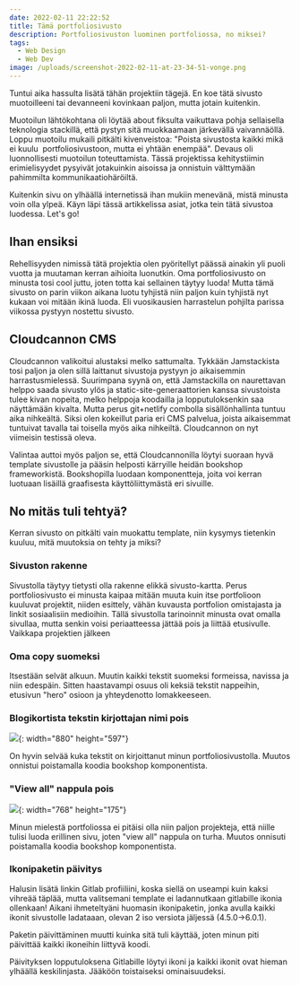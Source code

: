 ```yaml
---
date: 2022-02-11 22:22:52
title: Tämä portfoliosivusto
description: Portfoliosivuston luominen portfoliossa, no miksei?
tags:
  - Web Design
  - Web Dev
image: /uploads/screenshot-2022-02-11-at-23-34-51-vonge.png
---
```

Tuntui aika hassulta lisätä tähän projektiin tägejä. En koe tätä sivusto muotoilleeni tai devanneeni kovinkaan paljon, mutta jotain kuitenkin.

Muotoilun lähtökohtana oli löytää about fiksulta vaikuttava pohja sellaisella teknologia stackillä, että pystyn sitä muokkaamaan järkevällä vaivannäöllä. Loppu muotoilu mukaili pitkälti kivenveistoa: "Poista sivustosta kaikki mikä ei kuulu&nbsp; portfoliosivustoon, mutta ei yhtään enempää". Devaus oli luonnollisesti muotoilun toteuttamista. Tässä projektissa kehitystiimin erimielisyydet pysyivät jotakuinkin aisoissa ja onnistuin välttymään pahimmilta kommunikaatiohäröiltä.

Kuitenkin sivu on ylhäällä internetissä ihan mukiin menevänä, mistä minusta voin olla ylpeä. Käyn läpi tässä artikkelissa asiat, jotka tein tätä sivustoa luodessa. Let's go\!

## Ihan ensiksi

Rehellisyyden nimissä tätä projektia olen pyöritellyt päässä ainakin yli puoli vuotta ja muutaman kerran aihioita luonutkin. Oma portfoliosivusto on minusta tosi cool juttu, joten totta kai sellainen täytyy luoda\! Mutta tämä sivusto on parin viikon aikana luotu tyhjistä niin paljon kuin tyhjistä nyt kukaan voi mitään ikinä luoda. Eli vuosikausien harrastelun pohjilta parissa viikossa pystyyn nostettu sivusto.

## Cloudcannon CMS

Cloudcannon valikoitui alustaksi melko sattumalta. Tykkään Jamstackista tosi paljon ja olen sillä laittanut sivustoja pystyyn jo aikaisemmin harrastusmielessä. Suurimpana syynä on, että Jamstackilla on naurettavan helppo saada sivusto ylös ja static-site-generaattorien kanssa sivustoista tulee kivan nopeita, melko helppoja koodailla ja lopputuloksenkin saa näyttämään kivalta. Mutta perus git+netlify combolla sisällönhallinta tuntuu aika nihkeältä. Siksi olen kokeillut paria eri CMS palvelua, joista aikaisemmat tuntuivat tavalla tai toisella myös aika nihkeiltä. Cloudcannon on nyt viimeisin testissä oleva.

Valintaa auttoi myös paljon se, että Cloudcannonilla löytyi suoraan hyvä template sivustolle ja pääsin helposti kärryille heidän bookshop frameworkistä. Bookshopilla luodaan komponentteja, joita voi kerran luotuaan lisäillä graafisesta käyttöliittymästä eri sivuille.

## No mitäs tuli tehtyä?

Kerran sivusto on pitkälti vain muokattu template, niin kysymys tietenkin kuuluu, mitä muutoksia on tehty ja miksi?

### Sivuston rakenne

Sivustolla täytyy tietysti olla rakenne elikkä sivusto-kartta. Perus portfoliosivusto ei minusta kaipaa mitään muuta kuin itse portfolioon kuuluvat projektit, niiden esittely, vähän kuvausta portfolion omistajasta ja linkit sosiaalisiin medioihin. Tällä sivustolla tarinoinnit minusta ovat omalla sivullaa, mutta senkin voisi periaatteessa jättää pois ja liittää etusivulle. Vaikkapa projektien jälkeen

### Oma copy suomeksi

Itsestään selvät alkuun. Muutin kaikki tekstit suomeksi formeissa, navissa ja niin edespäin. Sitten haastavampi osuus oli keksiä tekstit nappeihin, etusivun "hero" osioon ja yhteydenotto lomakkeeseen.

### Blogikortista tekstin kirjottajan nimi pois

![](/uploads/yhdistetty-author.png){: width="880" height="597"}

On hyvin selvää kuka tekstit on kirjoittanut minun portfoliosivustolla. Muutos onnistui poistamalla koodia bookshop komponentista.

### "View all" nappula pois

![](/uploads/view-all.PNG){: width="768" height="175"}

Minun mielestä portfoliossa ei pitäisi olla niin paljon projekteja, että niille tulisi luoda erillinen sivu, joten "view all" nappula on turha. Muutos onnisuti poistamalla koodia bookshop komponentista.

### Ikonipaketin päivitys

Halusin lisätä linkin Gitlab profiiliini, koska siellä on useampi kuin kaksi vihreää täplää, mutta valitsemani template ei ladannutkaan gitlabille ikonia ollenkaan\! Aikani ihmeteltyäni huomasin ikonipaketin, jonka avulla kaikki ikonit sivustolle ladataaan, olevan 2 iso versiota jäljessä (4.5.0-&gt;6.0.1).

Paketin päivittäminen muutti kuinka sitä tuli käyttää, joten minun piti päivittää kaikki ikoneihin liittyvä koodi.

Päivityksen lopputuloksena Gitlabille löytyi ikoni ja kaikki ikonit ovat hieman ylhäällä keskilinjasta. Jääköön toistaiseksi ominaisuudeksi.

&nbsp;
